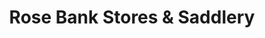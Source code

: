 ---
title: "Rose Bank Stores & Saddlery"
url: /headley-heath/rose-bank-stores-und-saddlery/
shop: Lebensmittel
---